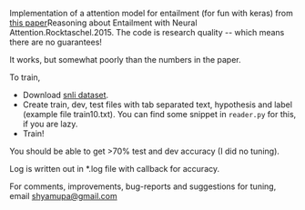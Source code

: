 Implementation of a attention model for entailment (for fun with keras) from [this paper](http://arxiv.org/abs/1509.06664)Reasoning about Entailment with Neural Attention.Rocktaschel.2015.
The code is research quality -- which means there are no guarantees!

It works, but somewhat poorly than the numbers in the paper.

To train,

* Download [snli dataset](http://nlp.stanford.edu/projects/snli/).
* Create train, dev, test files with tab separated text, hypothesis and label (example file train10.txt). You can find some snippet in `reader.py` for this, if you are lazy.
* Train!

You should be able to get >70% test and dev accuracy (I did no tuning).

Log is written out in *.log file with callback for accuracy.

For comments, improvements, bug-reports and suggestions for tuning, email shyamupa@gmail.com

